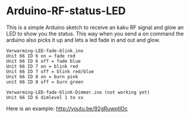 Arduino-RF-status-LED
=====================

This is a simple Arduino sketch to receive an kaku RF signal and glow an LED to show you the status.
This way when you send a on command the arduino also picks it up and lets a led fade in and out and glow.

```
Verwarming-LED-fade-blink.ino
Unit 66 ID 6 on = fade red
Unit 66 ID 6 off = fade blue
Unit 66 ID 7 on = blink red
Unit 66 ID 7 off = blink red/blue
Unit 66 ID 8 on = burn pink
unit 66 ID 8 off = burn green
```

```
Verwarming-LED-fade-blink-Dimmer.ino (not working yet)
Unit 66 ID 6 dimlevel 1 to xx
```
Here is an example: http://youtu.be/92gRuwptlOc

